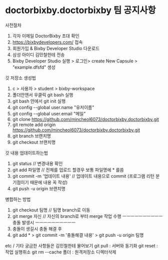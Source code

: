 # doctorbixby.doctorbixby 팀 공지사항

사전절차
1. 각자 이메일 DoctorBixby 초대 확인
2. https://bixbydevelopers.com/ 접속
3. 회원가입 & Bixby Developer Studio 다운로드
4. 삼성 아이디 김민철한테 전송
5. Bixby Developer Studio 실행 > 로그인> create New Capsule > "example.dfsfd" 생성


깃 저장소 생성법
1. c > 사용자 > student > bixby-workspace
2. 폴더안엔서 우클릭 git bash 실행
3. git bash 안에서 git init 실행
4. git config --global user.name "유저이름"
5. git config --global user.email "메일"
6. git clone https://github.com/mincheol6073/doctorbixby.doctorbixby.git
7. git remote add origin https://github.com/mincheol6073/doctorbixby.doctorbixby.git
8. git branch 브랜치명
9. git checkout 브랜치명

깃 내용 업데이트하는법
1. git status // 변경내용 확인
2. git add 파일명 // 전체를 업로드 할경우 보통 파일명에 * 를씀
3. git commit -m '업데이트 내용' // 업데이트 내용으로 commit (프로그램 리턴 분기점이기 때문에 내용 꼭 작성)
4. git push -u origin 브랜치명

병합하는 방법
1. git checkout 팀명 // 팀명 branch로 이동
2. git merge 자신 // 자신의 branch로 부터 merge 작업 수행
ㅡㅡㅡㅡㅡㅡㅡㅡㅡㅡ충돌 발생시 ㅡㅡㅡㅡㅡㅡㅡㅡㅡㅡ
3. 충돌이 생길시 충돌 해결 후
4. git add * > git commit -m '충돌해결 내용' > git push -u origin 팀명

etc / 기타 궁금한 사항들은 김민철한테 물어보기
git pull : 서버와 동기화
git reset : 작업 실행취소
git rm --cache 폴더 : 원격저장소 디렉터삭제

